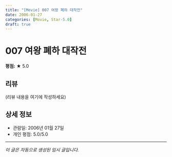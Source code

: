 ```yaml
---
title: "[Movie] 007 여왕 폐하 대작전"
date: 2006-01-27
categories: [Movie, Star-5.0]
draft: true
---
```


# 007 여왕 폐하 대작전

**평점:** ★ 5.0

## 리뷰

(리뷰 내용을 여기에 작성하세요)

## 상세 정보

- 관람일: 2006년 01월 27일
- 개인 평점: 5.0/5.0

---

*이 글은 자동으로 생성된 임시 글입니다.*
